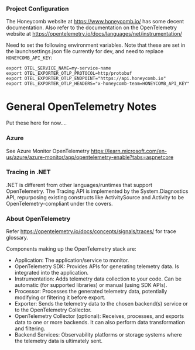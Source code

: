 

### Project Configuration ###

The Honeycomb website at https://www.honeycomb.io/ has some decent documentation. Also refer to the documentation
on the OpenTelemetry website at https://opentelemetry.io/docs/languages/net/instrumentation/

Need to set the following environment variables. Note that these are set in the launchsettings.json
file currently for dev, and need to replace `HONEYCOMB_API_KEY`:

    export OTEL_SERVICE_NAME=my-service-name
    export OTEL_EXPORTER_OTLP_PROTOCOL=http/protobuf
    export OTEL_EXPORTER_OTLP_ENDPOINT="https://api.honeycomb.io"
    export OTEL_EXPORTER_OTLP_HEADERS="x-honeycomb-team=HONEYCOMB_API_KEY"

# General OpenTelemetry Notes #

Put these here for now....

### Azure ###

See Azure Monitor OpenTelemetry https://learn.microsoft.com/en-us/azure/azure-monitor/app/opentelemetry-enable?tabs=aspnetcore


### Tracing in .NET ###

.NET is different from other languages/runtimes that support OpenTelemetry. The Tracing API is implemented by the System.Diagnostics API,
repurposing existing constructs like ActivitySource and Activity to be OpenTelemetry-compliant under the covers.


### About OpenTelemetry ###

Refer https://opentelemetry.io/docs/concepts/signals/traces/ for trace glossary.

Components making up the OpenTelemetry stack are:

- Application: The application/service to monitor.
- OpenTelemetry SDK: Provides APIs for generating telemetry data. Is integrated into the application.
- Instrumentation: Adds telemetry data collection to your code. Can be automatic (for supported libraries) or manual (using SDK APIs).
- Processor: Processes the generated telemetry data, potentially modifying or filtering it before export.
- Exporter: Sends the telemetry data to the chosen backend(s) service or to the OpenTelemetry Collector.
- OpenTelemetry Collector (optional): Receives, processes, and exports data to one or more backends. It can also perform data transformation and filtering.
- Backend Services: Observability platforms or storage systems where the telemetry data is ultimately sent.
